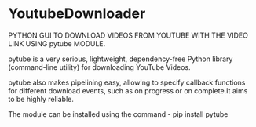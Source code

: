# YoutubeDownloader
PYTHON GUI TO DOWNLOAD VIDEOS FROM YOUTUBE WITH THE VIDEO LINK USING pytube MODULE.

pytube is a very serious, lightweight, dependency-free Python library (command-line utility) for downloading YouTube Videos.

pytube also makes pipelining easy, allowing to specify callback functions for different download events, such as on progress or on complete.It aims to be highly reliable.

The module can be installed using the command - pip install pytube
